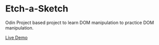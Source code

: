 # Etch-a-Sketch
Odin Project based project to learn DOM manipulation to practice DOM manipulation.




<a href="https://andrew-lc.github.io/Etch-a-Sketch/">Live Demo</a>
